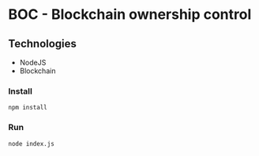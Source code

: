 BOC - Blockchain ownership control
==================================

Technologies
------------
- NodeJS
- Blockchain

### Install
```
npm install
```

### Run
```
node index.js
```